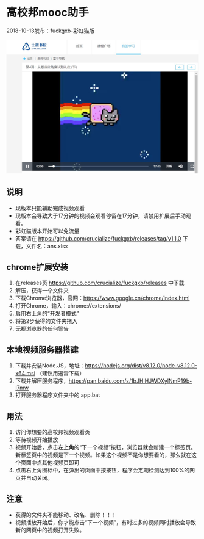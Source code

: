 # 高校邦mooc助手

2018-10-13发布：fuckgxb-彩虹猫版

![](./cat.jpg)

## 说明

- 现版本只能辅助完成视频观看
- 现版本会导致大于17分钟的视频会观看停留在17分钟，请禁用扩展后手动观看。
- 彩虹猫版本开始可以免流量
- 答案请在 https://github.com/crucialize/fuckgxb/releases/tag/v1.1.0 下载，文件名：ans.xlsx

## chrome扩展安装

1. 在releases页 https://github.com/crucialize/fuckgxb/releases 中下载
2. 解压，获得一个文件夹
3. 下载Chrome浏览器，官网：https://www.google.cn/chrome/index.html
4. 打开Chrome，输入：chrome://extensions/
5. 启用右上角的“开发者模式”
6. 将第2步获得的文件夹拖入
7. 无视浏览器的任何警告

## 本地视频服务器搭建

1. 下载并安装Node.JS，地址：https://nodejs.org/dist/v8.12.0/node-v8.12.0-x64.msi （建议用迅雷下载）
2. 下载并解压服务程序，https://pan.baidu.com/s/1bJHIHJWDXylNmP19b-I7mw
3. 打开服务器程序文件夹中的 app.bat

## 用法

1. 访问你想要的高校邦视频观看页
2. 等待视频开始播放
3. 视频开始后，点击**左上角**的“下一个视频”按钮，浏览器就会新建一个标签页。新标签页中的视频是下一个视频。如果这个视频不是你想要看的，那么就在这个页面中点其他视频页即可
3. 点击右上角图标中，在弹出的页面中按按钮，程序会定期检测达到100%的网页并自动关闭。

## 注意

- 获得的文件夹不能移动、改名、删除！！！
- 视频播放开始后，你才能点击“下一个视频”，有时过多的视频同时播放会导致新的网页中的视频打开失败。
